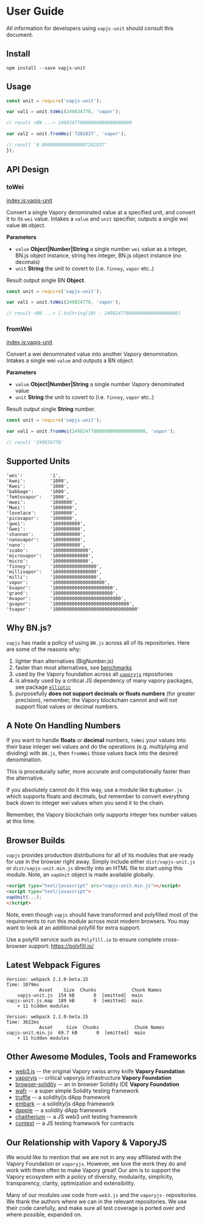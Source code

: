 # User Guide

All information for developers using `vapjs-unit` should consult this document.

## Install

```
npm install --save vapjs-unit
```

## Usage

```js
const unit = require('vapjs-unit');

var val1 = unit.toWei(249824778, 'vapor');

// result <BN ...> 249824778000000000000000000

var val2 = unit.fromWei('7282837', 'vapor');

// result '0.00000000000000007282837'
});
```

## API Design

### toWei

[index.js:vapjs-unit](../../../blob/master/src/index.js "Source code on GitHub")

Convert a single Vapory denominated value at a specified unit, and convert it to its `wei` value. Intakes a `value` and `unit` specifier, outputs a single wei value `BN` object.

**Parameters**

-   `value` **Object|Number|String** a single number `wei` value as a integer, BN.js object instance, string hex integer, BN.js object instance (no decimals)
-   `unit` **String** the unit to covert to (i.e. `finney`, `vapor` etc..)

Result output single BN **Object**.

```js
const unit = require('vapjs-unit');

var val1 = unit.toWei(249824778, 'vapor');

// result <BN ...> [.toString(10) : 249824778000000000000000000]
```

### fromWei

[index.js:vapjs-unit](../../../blob/master/src/index.js "Source code on GitHub")

Convert a wei denominated value into another Vapory denomination. Intakes a single wei `value` and outputs a BN object.

**Parameters**

-   `value` **Object|Number|String** a single number Vapory denominated value
-   `unit` **String** the unit to covert to (i.e. `finney`, `vapor` etc..)

Result output single **String** number.

```js
const unit = require('vapjs-unit');

var val1 = unit.fromWei(249824778000000000000000000, 'vapor');

// result '249824778'
```

## Supported Units

```
'wei':          '1',
'kwei':         '1000',
'Kwei':         '1000',
'babbage':      '1000',
'femtovapor':   '1000',
'mwei':         '1000000',
'Mwei':         '1000000',
'lovelace':     '1000000',
'picovapor':    '1000000',
'gwei':         '1000000000',
'Gwei':         '1000000000',
'shannon':      '1000000000',
'nanovapor':    '1000000000',
'nano':         '1000000000',
'szabo':        '1000000000000',
'microvapor':   '1000000000000',
'micro':        '1000000000000',
'finney':       '1000000000000000',
'millivapor':   '1000000000000000',
'milli':        '1000000000000000',
'vapor':        '1000000000000000000',
'kvapor':       '1000000000000000000000',
'grand':        '1000000000000000000000',
'mvapor':       '1000000000000000000000000',
'gvapor':       '1000000000000000000000000000',
'tvapor':       '1000000000000000000000000000000'
```

## Why BN.js?

`vapjs` has made a policy of using `BN.js` across all of its repositories. Here are some of the reasons why:

  1. lighter than alternatives (BigNumber.js)
  2. faster than most alternatives, see [benchmarks](https://github.com/indutny/bn.js/issues/89)
  3. used by the Vapory foundation across all [`vaporyjs`](https://github.com/vaporycojs) repositories
  4. is already used by a critical JS dependency of many vapory packages, see package [`elliptic`](https://github.com/indutny/elliptic)
  5. purposefully **does not support decimals or floats numbers** (for greater precision), remember, the Vapory blockchain cannot and will not support float values or decimal numbers.

## A Note On Handling Numbers

If you want to handle **floats** or **decimal** numbers, `toWei` your values into their base integer wei values and do the operations (e.g. multiplying and dividing) with `BN.js`, then `fromWei` those values back into the desired denomination.

This is procedurally safer, more accurate and computationally faster than the alternative.

If you absolutely cannot do it this way, use a module like `BigNumber.js` which supports floats and decimals, but remember to convert everything back down to integer wei values when you send it to the chain.

Remember, the Vapory blockchain only supports integer hex number values at this time.

## Browser Builds

`vapjs` provides production distributions for all of its modules that are ready for use in the browser right away. Simply include either `dist/vapjs-unit.js` or `dist/vapjs-unit.min.js` directly into an HTML file to start using this module. Note, an `vapUnit` object is made available globally.

```html
<script type="text/javascript" src="vapjs-unit.min.js"></script>
<script type="text/javascript">
vapUnit(...);
</script>
```

Note, even though `vapjs` should have transformed and polyfilled most of the requirements to run this module across most modern browsers. You may want to look at an additional polyfill for extra support.

Use a polyfill service such as `Polyfill.io` to ensure complete cross-browser support:
https://polyfill.io/

## Latest Webpack Figures

```
Version: webpack 2.1.0-beta.15
Time: 1079ms
            Asset    Size  Chunks             Chunk Names
    vapjs-unit.js  154 kB       0  [emitted]  main
vapjs-unit.js.map  189 kB       0  [emitted]  main
    + 11 hidden modules

Version: webpack 2.1.0-beta.15
Time: 3622ms
            Asset     Size  Chunks             Chunk Names
vapjs-unit.min.js  69.7 kB       0  [emitted]  main
    + 11 hidden modules
```

## Other Awesome Modules, Tools and Frameworks

 - [web3.js](https://github.com/vaporyco/web3.js) -- the original Vapory swiss army knife **Vapory Foundation**
 - [vaporyjs](https://github.com/vaporycojs) -- critical vaporyjs infrastructure **Vapory Foundation**
 - [browser-solidity](https://vapory.github.io/browser-solidity) -- an in browser Solidity IDE **Vapory Foundation**
 - [wafr](https://github.com/silentcicero/wafr) -- a super simple Solidity testing framework
 - [truffle](https://github.com/ConsenSys/truffle) -- a solidity/js dApp framework
 - [embark](https://github.com/iurimatias/embark-framework) -- a solidity/js dApp framework
 - [dapple](https://github.com/nexusdev/dapple) -- a solidity dApp framework
 - [chaitherium](https://github.com/SafeMarket/chaithereum) -- a JS web3 unit testing framework
 - [contest](https://github.com/DigixGlobal/contest) -- a JS testing framework for contracts

## Our Relationship with Vapory & VaporyJS

 We would like to mention that we are not in any way affiliated with the Vapory Foundation or `vaporyjs`. However, we love the work they do and work with them often to make Vapory great! Our aim is to support the Vapory ecosystem with a policy of diversity, modularity, simplicity, transparency, clarity, optimization and extensibility.

 Many of our modules use code from `web3.js` and the `vaporyjs-` repositories. We thank the authors where we can in the relevant repositories. We use their code carefully, and make sure all test coverage is ported over and where possible, expanded on.
